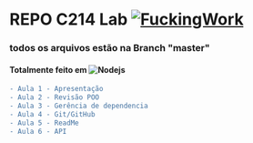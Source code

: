 # REPO C214 Lab [![FuckingWork](https://cdn3.emoji.gg/emojis/4699-fuckingwork.gif)](https://emoji.gg/emoji/4699-fuckingwork)

### todos os arquivos estão na Branch "master"
#### Totalmente feito em <img alt="Nodejs" src="https://img.shields.io/badge/-JavaScript-F7DF1E?style=flate&logo=javascript&logoColor=black" />

```diff
- Aula 1 - Apresentação
- Aula 2 - Revisão POO
- Aula 3 - Gerência de dependencia
- Aula 4 - Git/GitHub
- Aula 5 - ReadMe 
- Aula 6 - API 
```
